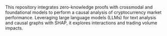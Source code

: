 This repository integrates zero-knowledge proofs with crossmodal and foundational models to perform a causal analysis of cryptocurrency market performance. Leveraging large language models (LLMs) for text analysis and causal graphs with SHAP, it explores interactions and trading volume impacts.
